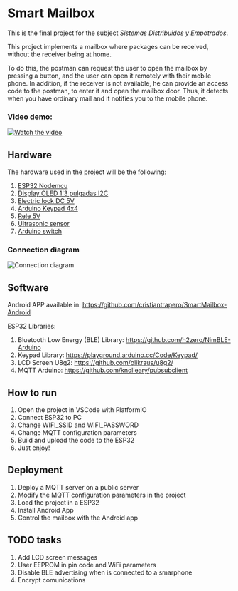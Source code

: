 # Smart Mailbox

This is the final project for the subject _Sistemas Distribuidos y Empotrados_.

This project implements a mailbox where packages can be received, without the receiver being at home.

To do this, the postman can request the user to open the mailbox by pressing a button, and the user can open it remotely with their mobile phone. In addition, if the receiver is not available, he can provide an access code to the postman, to enter it and open the mailbox door. Thus, it detects when you have ordinary mail and it notifies you to the mobile phone.

### Video demo: 
[![Watch the video](https://img.youtube.com/vi/oHOBRobXwFI/hqdefault.jpg)](https://youtu.be/oHOBRobXwFI)

## Hardware
The hardware used in the project will be the following:
1. [ESP32 Nodemcu](https://amzn.to/3oO3XcI)
2. [Display OLED 1'3 pulgadas I2C](https://amzn.to/30S4hiy)
3. [Electric lock DC 5V](https://amzn.to/30PEneJ)
4. [Arduino Keypad 4x4](https://amzn.to/3FU6HMD)
5. [Rele 5V](https://amzn.to/3HIzxB6)
6. [Ultrasonic sensor](https://amzn.to/3oUviKf)
7. [Arduino switch](https://amzn.to/3CCfIrj)

### Connection diagram
![Connection diagram](https://i.ibb.co/Kjqt165/Esquema-conexiones.png)

## Software
Android APP available in: https://github.com/cristiantrapero/SmartMailbox-Android 

ESP32 Libraries:
1. Bluetooth Low Energy (BLE) Library: https://github.com/h2zero/NimBLE-Arduino
2. Keypad Library: https://playground.arduino.cc/Code/Keypad/
3. LCD Screen U8g2: https://github.com/olikraus/u8g2/
4. MQTT Arduino: https://github.com/knolleary/pubsubclient

## How to run
1. Open the project in VSCode with PlatformIO
2. Connect ESP32 to PC
3. Change WIFI_SSID and WIFI_PASSWORD
4. Change MQTT configuration parameters
5. Build and upload the code to the ESP32
6. Just enjoy!

## Deployment
1. Deploy a MQTT server on a public server
2. Modify the MQTT configuration parameters in the project
3. Load the project in a ESP32
4. Install Android App
5. Control the mailbox with the Android app

## TODO tasks
1. Add LCD screen messages
2. User EEPROM in pin code and WiFi parameters
3. Disable BLE advertising when is connected to a smarphone
4. Encrypt comunications
